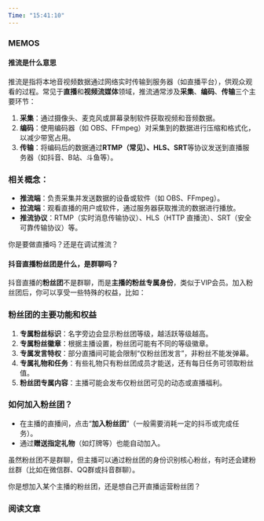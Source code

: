 ```yaml
---
Time: "15:41:10"
---
```


### MEMOS

#### 推流是什么意思

推流是指将本地音视频数据通过网络实时传输到服务器（如直播平台），供观众观看的过程。常见于**直播**和**视频流媒体**领域，推流通常涉及**采集**、**编码**、**传输**三个主要环节：

1. **采集**：通过摄像头、麦克风或屏幕录制软件获取视频和音频数据。
2. **编码**：使用编码器（如 OBS、FFmpeg）对采集到的数据进行压缩和格式化，以减少带宽占用。
3. **传输**：将编码后的数据通过**RTMP（常见）、HLS、SRT**等协议发送到直播服务器（如抖音、B站、斗鱼等）。

### 相关概念：

- **推流端**：负责采集并发送数据的设备或软件（如 OBS、FFmpeg）。
- **拉流端**：观看直播的用户或软件，通过服务器获取推流的数据进行播放。
- **推流协议**：RTMP（实时消息传输协议）、HLS（HTTP 直播流）、SRT（安全可靠传输协议）等。

你是要做直播吗？还是在调试推流？

#### 抖音直播粉丝团是什么，是群聊吗？

抖音直播的**粉丝团**不是群聊，而是**主播的粉丝专属身份**，类似于VIP会员。加入粉丝团后，你可以享受一些特殊的权益，比如：

### **粉丝团的主要功能和权益**

1. **专属粉丝标识**：名字旁边会显示粉丝团等级，越活跃等级越高。
2. **专属粉丝徽章**：根据主播设置，粉丝团可能有不同的等级徽章。
3. **专属发言特权**：部分直播间可能会限制“仅粉丝团发言”，非粉丝不能发弹幕。
4. **专属礼物和任务**：有些礼物只有粉丝团成员才能送，还有每日任务可领取粉丝值。
5. **粉丝团专属内容**：主播可能会发布仅粉丝团可见的动态或直播福利。

### **如何加入粉丝团？**

- 在主播的直播间，点击“**加入粉丝团**”（一般需要消耗一定的抖币或完成任务）。
- 通过**赠送指定礼物**（如灯牌等）也能自动加入。

虽然粉丝团不是群聊，但主播可以通过粉丝团的身份识别核心粉丝，有时还会建粉丝群（比如在微信群、QQ群或抖音群聊）。

你是想加入某个主播的粉丝团，还是想自己开直播运营粉丝团？


### 阅读文章






